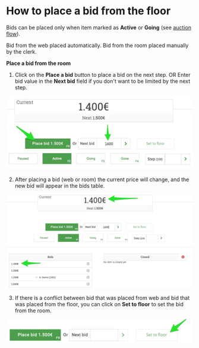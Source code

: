 # How to place a bid from the floor

Bids can be placed only when item marked as **Active** or **Going** \(see [auction flow](../auction-flow.md)\).

Bid from the web placed automatically. Bid from the room placed manually by the clerk.

**Place a bid from the room**

1. Click on the **Place a bid** button to place a bid on the next step. OR Enter bid value in the **Next bid** field if you don't want to be limited by the next step.

![](../../.gitbook/assets/image%20%2832%29.png)

2. After placing a bid \(web or room\) the current price will change, and the new bid will appear in the bids table.

![](../../.gitbook/assets/image%20%2818%29.png)

3. If there is a conflict between bid that was placed from web and bid that was placed from the floor, you can click on **Set to floor** to set the bid from the room.

![](../../.gitbook/assets/image%20%2811%29.png)

